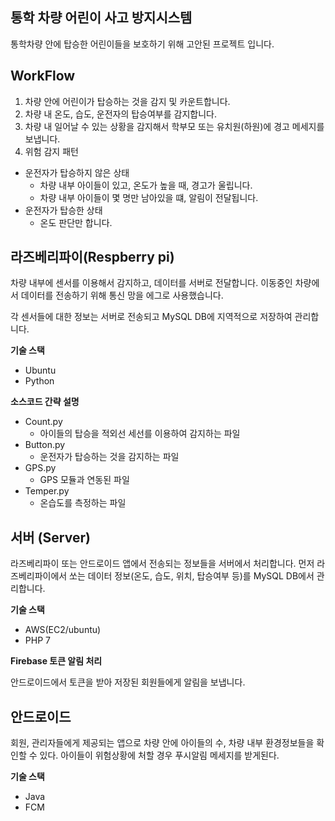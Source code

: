 통학 차량 어린이 사고 방지시스템
-----------------------------------------
통학차량 안에 탑승한 어린이들을 보호하기 위해 고안된 프로젝트 입니다.

**WorkFlow**
-----------------------------------------
1. 차량 안에 어린이가 탑승하는 것을 감지 및 카운트합니다.
2. 차량 내 온도, 습도, 운전자의 탑승여부를 감지합니다.
3. 차량 내 일어날 수 있는 상황을 감지해서 학부모 또는 유치원(하원)에 경고 메세지를 보냅니다.
4. 위험 감지 패턴
+ 운전자가 탑승하지 않은 상태
  + 차량 내부 아이들이 있고, 온도가 높을 때, 경고가 울립니다.
  + 차량 내부 아이들이 몇 명만 남아있을 떄, 알림이 전달됩니다.
+ 운전자가 탑승한 상태
  + 온도 판단만 합니다.

라즈베리파이(Respberry pi)
-----------------------------------------
차량 내부에 센서를 이용해서 감지하고, 데이터를 서버로 전달합니다. 이동중인 차량에서 데이터를 전송하기 위해 통신 망을 에그로 사용했습니다.

각 센서들에 대한 정보는 서버로 전송되고 MySQL DB에 지역적으로 저장하여 관리합니다.


**기술 스택**
+ Ubuntu
+ Python

**소스코드 간략 설명**
+ Count.py
  + 아이들의 탑승을 적외선 세선를 이용하여 감지하는 파일
+ Button.py
  + 운전자가 탑승하는 것을 감지하는 파일
+ GPS.py
  + GPS 모듈과 연동된 파일
+ Temper.py
  + 온습도를 측정하는 파일


서버 (Server)
-----------------------------------------
라즈베리파이 또는 안드로이드 앱에서 전송되는 정보들을 서버에서 처리합니다. 먼저 라즈베리파이에서 쏘는 데이터 정보(온도, 습도, 위치, 탑승여부 등)를 MySQL DB에서 관리합니다.

**기술 스택**
+ AWS(EC2/ubuntu)
+ PHP 7

**Firebase 토큰 알림 처리**

안드로이드에서 토큰을 받아 저장된 회원들에게 알림을 보냅니다.

안드로이드
-----------------------------------------
회원, 관리자들에게 제공되는 앱으로 차량 안에 아이들의 수, 차량 내부 환경정보들을 확인할 수 있다.
아이들이 위험상황에 처할 경우 푸시알림 메세지를 받게된다.

**기술 스택**
+ Java
+ FCM
